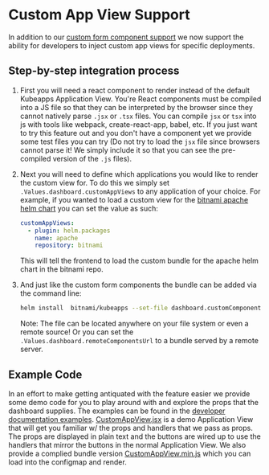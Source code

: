# Custom App View Support

In addition to our [custom form component support](https://github.com/vmware-tanzu/kubeapps/blob/main/site/content/docs/latest/howto/custom-form-component-support.md) we now support the ability for developers to inject custom app views for specific deployments.

## Step-by-step integration process

1. First you will need a react component to render instead of the default Kubeapps Application View. You're React components must be compiled into a JS file so that they can be interpreted by the browser since they cannot natively parse `.jsx` or `.tsx` files. You can compile `jsx` or `tsx` into js with tools like webpack, create-react-app, babel, etc. If you just want to try this feature out and you don't have a component yet we provide some test files you can try (Do not try to load the `jsx` file since browsers cannot parse it! We simply include it so that you can see the pre-compiled version of the `.js` files).

1. Next you will need to define which applications you would like to render the custom view for. To do this we simply set `.Values.dashboard.customAppViews` to any application of your choice. For example, if you wanted to load a custom view for the [bitnami apache helm chart](https://github.com/bitnami/charts/tree/master/bitnami/apache) you can set the value as such:

   ```yaml
   customAppViews:
     - plugin: helm.packages
       name: apache
       repository: bitnami
   ```

   This will tell the frontend to load the custom bundle for the apache helm chart in the bitnami repo.

1. And just like the custom form components the bundle can be added via the command line:

   ```bash
   helm install  bitnami/kubeapps --set-file dashboard.customComponents=*path to file* <other_flags>
   ```

   Note: The file can be located anywhere on your file system or even a remote source!
   Or you can set the `.Values.dashboard.remoteComponentsUrl` to a bundle served by a remote server.

## Example Code

In an effort to make getting antiquated with the feature easier we provide some demo code for you to play around with and explore the props that the dashboard supplies. The examples can be found in the [developer documentation examples](https://github.com/vmware-tanzu/kubeapps/tree/main/site/content/docs/latest/reference/examples). [CustomAppView.jsx](https://github.com/vmware-tanzu/kubeapps/blob/main/site/content/docs/latest/reference/examples/CustomAppView.jsx) is a demo Application View that will get you familiar w/ the props and handlers that we pass as props. The props are displayed in plain text and the buttons are wired up to use the handlers that mirror the buttons in the normal Application View. We also provide a complied bundle version [CustomAppView.min.js](https://github.com/vmware-tanzu/kubeapps/blob/main/site/content/docs/latest/reference/examples/CustomAppView.min.js) which you can load into the configmap and render.
